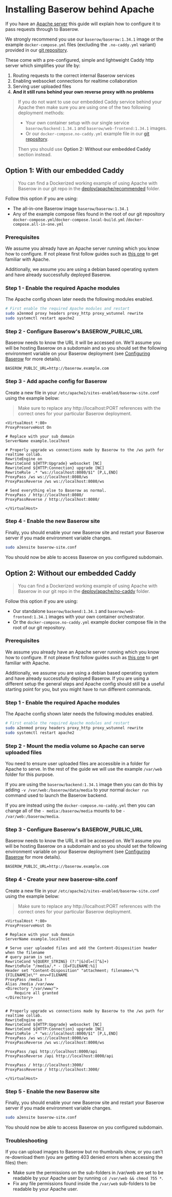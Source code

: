 # Installing Baserow behind Apache

If you have an [Apache server](https://www.apache.com/) this guide will explain how to
configure it to pass requests through to Baserow.

We strongly recommend you use our `baserow/baserow:1.34.1` image or the example
`docker-compose.yml` files (excluding the `.no-caddy.yml` variant) provided in
our [git repository](https://gitlab.com/baserow/baserow/-/tree/master/deploy/apache/).

These come with a pre-configured, simple and lightweight Caddy http server which 
simplifies your life by:

1. Routing requests to the correct internal Baserow services
2. Enabling websocket connections for realtime collaboration
3. Serving user uploaded files
4. **And it still runs behind your own reverse proxy with no problems**

> If you do not want to use our embedded Caddy service behind your Apache then
> make sure you are using one of the two following deployment methods: 
>
> * Your own container setup with our single service `baserow/backend:1.34.1`
    and `baserow/web-frontend:1.34.1` images.
> * Or our `docker-compose.no-caddy.yml` example file in our [git repository](https://gitlab.com/baserow/baserow/-/tree/master/deploy/apache/).
> 
> Then you should use **Option 2: Without our embedded Caddy** section instead.

## Option 1: With our embedded Caddy

> You can find a Dockerized working example of using Apache with Baserow in our git repo in
> the [deploy/apache/recommended](https://gitlab.com/baserow/baserow/-/tree/master/deploy/apache/)
> folder.

Follow this option if you are using:

* The all-in-one Baserow image `baserow/baserow:1.34.1`
* Any of the example compose files found in the root of our git
  repository `docker-compose.yml`/`docker-compose.local-build.yml`
  /`docker-compose.all-in-one.yml`

### Prerequisites

We assume you already have an Apache server running which you know how to configure. If
not please first follow guides such
as [this one](https://www.digitalocean.com/community/tutorials/how-to-use-apache-http-server-as-reverse-proxy-using-mod_proxy-extension-ubuntu-20-04#step-1-enabling-necessary-apache-modules)
to get familiar with Apache.

Additionally, we assume you are using a debian based operating system and have already
successfully deployed Baserow. 

### Step 1 - Enable the required Apache modules

The Apache config shown later needs the following modules enabled.

```bash
# First enable the required Apache modules and restart
sudo a2enmod proxy headers proxy_http proxy_wstunnel rewrite 
sudo systemctl restart apache2
```

### Step 2 - Configure Baserow's BASEROW_PUBLIC_URL

Baserow needs to know the URL it will be accessed on. We'll assume you will be hosting
Baserow on a subdomain and so you should set the following environment variable on your
Baserow deployment (see [Configuring Baserow](./configuration.md) for more details).

```
BASEROW_PUBLIC_URL=http://baserow.example.com
```

### Step 3 - Add apache config for Baserow

Create a new file in your `/etc/apache2/sites-enabled/baserow-site.conf` using the
example below:

> Make sure to replace any http://localhost:PORT references with the correct ones for
> your particular Baserow deployment.

```
<VirtualHost *:80>
ProxyPreserveHost On

# Replace with your sub domain
ServerName example.localhost

# Properly upgrade ws connections made by Baserow to the /ws path for realtime collab.
RewriteEngine on
RewriteCond ${HTTP:Upgrade} websocket [NC]
RewriteCond ${HTTP:Connection} upgrade [NC]
RewriteRule .* "ws://localhost:8080/$1" [P,L,END]
ProxyPass /ws ws://localhost:8080/ws
ProxyPassReverse /ws ws://localhost:8080/ws

# Send everything else to Baserow as normal.
ProxyPass / http://localhost:8080/
ProxyPassReverse / http://localhost:8080/

</VirtualHost>
```

### Step 4 - Enable the new Baserow site

Finally, you should enable your new Baserow site and restart your Baserow server if you
made environment variable changes.

```bash
sudo a2ensite baserow-site.conf
```

You should now be able to access Baserow on you configured subdomain.

## Option 2: Without our embedded Caddy

> You can find a Dockerized working example of using Apache with Baserow in our git repo in
> the [deploy/apache/no-caddy](https://gitlab.com/baserow/baserow/-/tree/master/deploy/apache/)
> folder.

Follow this option if you are using:

* Our standalone `baserow/backend:1.34.1` and `baserow/web-frontend:1.34.1` images with
  your own container orchestrator.
* Or the `docker-compose.no-caddy.yml` example docker compose file in the root of our
  git repository.

### Prerequisites

We assume you already have an Apache server running which you know how to configure. If
not please first follow guides such
as [this one](https://www.digitalocean.com/community/tutorials/how-to-use-apache-http-server-as-reverse-proxy-using-mod_proxy-extension-ubuntu-20-04#step-1-enabling-necessary-apache-modules)
to get familiar with Apache.

Additionally, we assume you are using a debian based operating system and have already
successfully deployed Baserow. If you are using a different setup the 
general steps and Apache config should still be a useful starting point for you,
but you might have to run different commands.

### Step 1 - Enable the required Apache modules

The Apache config shown later needs the following modules enabled.

```bash
# First enable the required Apache modules and restart
sudo a2enmod proxy headers proxy_http proxy_wstunnel rewrite 
sudo systemctl restart apache2
```

### Step 2 - Mount the media volume so Apache can serve uploaded files

You need to ensure user uploaded files are accessible in a folder for Apache to serve. In
the rest of the guide we will use the example `/var/web` folder for this purpose.

If you are using the `baserow/backend:1.34.1` image then you can do this by adding
`-v /var/web:/baserow/data/media` to your normal `docker run` command used to launch the
Baserow backend.

If you are instead using the `docker-compose.no-caddy.yml` then you can change all of
the
`- media:/baserow/media` mounts to be `- /var/web:/baserow/media`.

### Step 3 - Configure Baserow's BASEROW_PUBLIC_URL

Baserow needs to know the URL it will be accessed on. We'll assume you will be hosting
Baserow on a subdomain and so you should set the following environment variable on your
Baserow deployment (see [Configuring Baserow](./configuration.md) for more details).

```
BASEROW_PUBLIC_URL=http://baserow.example.com
```

### Step 4 - Create your new baserow-site.conf

Create a new file in your `/etc/apache2/sites-enabled/baserow-site.conf` using the
example below:

> Make sure to replace any http://localhost:PORT references with the correct ones for
> your particular Baserow deployment.

```
<VirtualHost *:80>
ProxyPreserveHost On

# Replace with your sub domain
ServerName example.localhost

# Serve user uploaded files and add the Content-Disposition header when the filename
# query param is set.
RewriteCond %{QUERY_STRING} (?:^|&)dl=([^&]+)
RewriteRule ^/media/.* - [E=FILENAME:%1]
Header set "Content-Disposition" "attachment; filename=\"%{FILENAME}e\"" env=FILENAME
ProxyPass /media !
Alias /media /var/www
<Directory "/var/www/">
    Require all granted
</Directory>


# Properly upgrade ws connections made by Baserow to the /ws path for realtime collab.
RewriteEngine on
RewriteCond ${HTTP:Upgrade} websocket [NC]
RewriteCond ${HTTP:Connection} upgrade [NC]
RewriteRule .* "ws://localhost:8000/$1" [P,L,END]
ProxyPass /ws ws://localhost:8000/ws
ProxyPassReverse /ws ws://localhost:8000/ws

ProxyPass /api http://localhost:8000/api
ProxyPassReverse /api http://localhost:8000/api

ProxyPass / http://localhost:3000/
ProxyPassReverse / http://localhost:3000/

</VirtualHost>
```

### Step 5 - Enable the new Baserow site

Finally, you should enable your new Baserow site and restart your Baserow server if you
made environment variable changes.

```bash
sudo a2ensite baserow-site.conf
```

You should now be able to access Baserow on you configured subdomain.

### Troubleshooting

If you can upload images to Baserow but no thumbnails show, or you can't re-download
them (you are getting 403 denied errors when accessing the files) then:

* Make sure the permissions on the sub-folders in /var/web are set to be readable by
  your Apache user by running `cd /var/web && chmod 755 *`.
* Fix any file permissions found inside the `/var/web` sub-folders to be readable by
  your Apache user.

